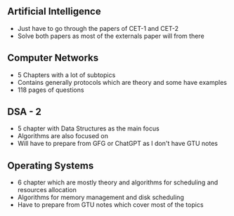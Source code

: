 ## Artificial Intelligence
- Just have to go through the papers of CET-1 and CET-2
- Solve both papers as most of the externals paper will from there
## Computer Networks
- 5 Chapters with a lot of subtopics
- Contains generally protocols which are theory and some have examples
- 118 pages of questions 
## DSA - 2
- 5 chapter with Data Structures as the main focus
- Algorithms are also focused on
- Will have to prepare from GFG or ChatGPT as I don't have GTU notes
## Operating Systems 
- 6 chapter which are mostly theory and algorithms for scheduling and resources allocation
- Algorithms for memory management and disk scheduling 
- Have to prepare from GTU notes which cover most of the topics